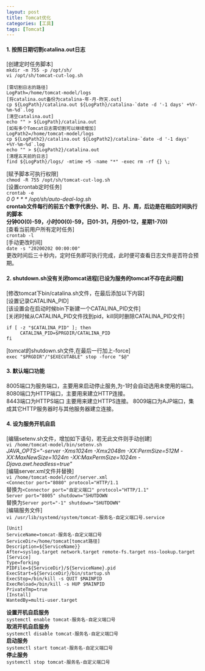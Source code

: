 ```yaml
---
layout: post
title: Tomcat优化
categories: [工具]
tags: [Tomcat]
---
```

#### 1. 按照日期切割catalina.out日志  
[创建定时任务脚本]  
`mkdir -m 755 -p /opt/sh/`  
`vi /opt/sh/tomcat-cut-log.sh`
<!-- more -->
```
[需切割日志的路径]
LogPath=/home/tomcat-model/logs
[将catalina.out备份为catalina-年-月-昨天.out]
cp ${LogPath}/catalina.out ${LogPath}/catalina-`date -d '-1 days' +%Y-%m-%d`.log
[清空catalina.out]
echo "" > ${LogPath}/catalina.out
[如有多个Tomcat日志需切割可以继续增加]
LogPath2=/home/tomcat-model/logs
cp ${LogPath2}/catalina.out ${LogPath2}/catalina-`date -d '-1 days' +%Y-%m-%d`.log
echo "" > ${LogPath2}/catalina.out
[清理五天前的日志]
find ${LogPath}/logs/ -mtime +5 -name "*" -exec rm -rf {} \;
```
[赋予脚本可执行权限]  
`chmod -R 755 /opt/sh/tomcat-cut-log.sh`  
[设置crontab定时任务]  
`crontab -e`  
_0 0 * * * /opt/sh/auto-deal-log.sh_  
**crontab文件每行的前五个数字代表分、时、日、月、周，后边是在相应时间执行的脚本**  
**分钟00(0)-59，小时00(0)-59，日01-31，月份01-12，星期1-7(0)**  
[查看当前用户所有定时任务]  
`crontab -l`  
[手动更改时间]  
`date -s "20200202 00:00:00"`  
更改时间后三十秒内，定时任务即可执行完成，此时便可查看日志文件是否符合预期。  
#### 2. shutdown.sh没有关闭tomcat进程[已设为服务的tomcat不存在此问题]  
[修改tomcat下bin/catalina.sh文件，在最后添加以下内容]  
[设置记录CATALINA_PID]  
[该设置会在启动时候bin下新建一个CATALINA_PID文件]  
[关闭时候从CATALINA_PID文件找到pid，kill同时删除CATALINA_PID文件]  
```
if [ -z "$CATALINA_PID" ]; then
     CATALINA_PID=$PRGDIR/CATALINA_PID
fi
```
[tomcat的shutdown.sh文件,在最后一行加上-force]  
`exec "$PRGDIR"/"$EXECUTABLE" stop -force "$@"`  
#### 3. 默认端口功能  
8005端口为服务端口，主要用来启动停止服务,为-1时会自动选用未使用的端口。  
8080端口为HTTP端口，主要用来建立HTTP连接。  
8443端口为HTTPS端口  主要用来建立HTTPS连接。
8009端口为AJP端口，集成其它HTTP服务器时与其他服务器建立连接。  
#### 4. 设为服务开机自启
[编辑setenv.sh文件，增加如下语句，若无此文件则手动创建]  
`vi /home/tomcat-model/bin/setenv.sh`  
*JAVA_OPTS="-server -Xms1024m -Xmx2048m -XX:PermSize=512M -XX:MaxNewSize=1024m -XX:MaxPermSize=1024m -Djava.awt.headless=true"*  
[编辑server.xml文件并替换]  
`vi /home/tomcat-model/conf/server.xml`  
`<Connector port="8080" protocol="HTTP/1.1`  
替换为`<Connector port="自定义端口" protocol="HTTP/1.1"`  
`Server port="8005" shutdown="SHUTDOWN`  
替换为`Server port="-1" shutdown="SHUTDOWN"`  
[编辑服务文件]  
`vi /usr/lib/systemd/system/tomcat-服务名-自定义端口号.service`  
```
[Unit]
ServiceName=tomcat-服务名-自定义端口号
ServiceDir=/home/tomcat[tomcat路径]
Description=${ServiceName}}
After=syslog.target network.target remote-fs.target nss-lookup.target
[Service]
Type=forking
PIDFile=${ServiceDir}/${ServiceName}.pid
ExecStart=${ServiceDir}/bin/startup.sh
ExecStop=/bin/kill -s QUIT $MAINPID
ExecReload=/bin/kill -s HUP $MAINPID
PrivateTmp=true
[Install]
WantedBy=multi-user.target
```
**设置开机自启服务**  
`systemctl enable tomcat-服务名-自定义端口号`  
**取消开机自启服务**  
`systemctl disable tomcat-服务名-自定义端口号`  
**启动服务**  
`systemctl start tomcat-服务名-自定义端口号`  
**停止服务**  
`systemctl stop tomcat-服务名-自定义端口号`  
